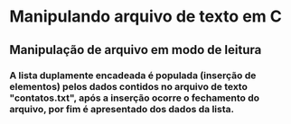 # Manipulando arquivo de texto em C

## Manipulação de arquivo em modo de leitura

### A lista duplamente encadeada é populada (inserção de elementos) pelos dados contidos no arquivo de texto "contatos.txt", após a inserção ocorre o fechamento do arquivo, por fim é apresentado dos dados da lista.